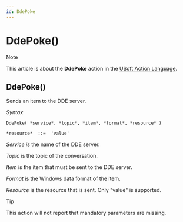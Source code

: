 ```yaml
---
id: DdePoke
---
```


# DdePoke()



> [!NOTE]
> This article is about the **DdePoke** action in the [USoft Action Language](/docs/Task_flow/Action_Language_reference/USoft_Action_Language.md).

## **DdePoke()**

Sends an item to the DDE server.

*Syntax*

```
DdePoke( *service*, *topic*, *item*, *format*, *resource* )

*resource*  ::=  'value'
```

*Service is* the name of the DDE server.

*Topic* is the topic of the conversation.

*Item* is the item that must be sent to the DDE server.

*Format* is the Windows data format of the item.

*Resource* is the resource that is sent. Only "value" is supported.

> [!TIP]
> This action will not report that mandatory parameters are missing.